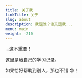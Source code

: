 ```yaml
---
title: 关于我
linkTitle: 关于
slug: about
description: 我是谁？谁又是我...
menu: main
weight: -210
---
```


...这不重要！

这里是我自己的学习记录。

如果恰好帮助到别人，那也不错 😎！



